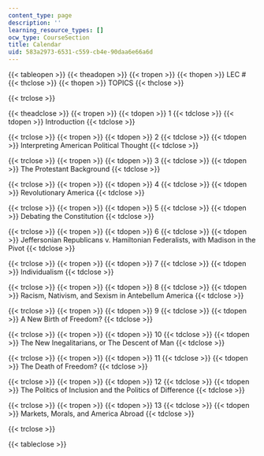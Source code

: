 ```yaml
---
content_type: page
description: ''
learning_resource_types: []
ocw_type: CourseSection
title: Calendar
uid: 583a2973-6531-c559-cb4e-90daa6e66a6d
---
```


{{< tableopen >}}
{{< theadopen >}}
{{< tropen >}}
{{< thopen >}}
LEC #
{{< thclose >}}
{{< thopen >}}
TOPICS
{{< thclose >}}

{{< trclose >}}

{{< theadclose >}}
{{< tropen >}}
{{< tdopen >}}
1
{{< tdclose >}}
{{< tdopen >}}
Introduction
{{< tdclose >}}

{{< trclose >}}
{{< tropen >}}
{{< tdopen >}}
2
{{< tdclose >}}
{{< tdopen >}}
Interpreting American Political Thought
{{< tdclose >}}

{{< trclose >}}
{{< tropen >}}
{{< tdopen >}}
3
{{< tdclose >}}
{{< tdopen >}}
The Protestant Background
{{< tdclose >}}

{{< trclose >}}
{{< tropen >}}
{{< tdopen >}}
4
{{< tdclose >}}
{{< tdopen >}}
Revolutionary America
{{< tdclose >}}

{{< trclose >}}
{{< tropen >}}
{{< tdopen >}}
5
{{< tdclose >}}
{{< tdopen >}}
Debating the Constitution
{{< tdclose >}}

{{< trclose >}}
{{< tropen >}}
{{< tdopen >}}
6
{{< tdclose >}}
{{< tdopen >}}
Jeffersonian Republicans v. Hamiltonian Federalists, with Madison in the Pivot
{{< tdclose >}}

{{< trclose >}}
{{< tropen >}}
{{< tdopen >}}
7
{{< tdclose >}}
{{< tdopen >}}
Individualism
{{< tdclose >}}

{{< trclose >}}
{{< tropen >}}
{{< tdopen >}}
8
{{< tdclose >}}
{{< tdopen >}}
Racism, Nativism, and Sexism in Antebellum America
{{< tdclose >}}

{{< trclose >}}
{{< tropen >}}
{{< tdopen >}}
9
{{< tdclose >}}
{{< tdopen >}}
A New Birth of Freedom?
{{< tdclose >}}

{{< trclose >}}
{{< tropen >}}
{{< tdopen >}}
10
{{< tdclose >}}
{{< tdopen >}}
The New Inegalitarians, or The Descent of Man
{{< tdclose >}}

{{< trclose >}}
{{< tropen >}}
{{< tdopen >}}
11
{{< tdclose >}}
{{< tdopen >}}
The Death of Freedom?
{{< tdclose >}}

{{< trclose >}}
{{< tropen >}}
{{< tdopen >}}
12
{{< tdclose >}}
{{< tdopen >}}
The Politics of Inclusion and the Politics of Difference
{{< tdclose >}}

{{< trclose >}}
{{< tropen >}}
{{< tdopen >}}
13
{{< tdclose >}}
{{< tdopen >}}
Markets, Morals, and America Abroad
{{< tdclose >}}

{{< trclose >}}

{{< tableclose >}}